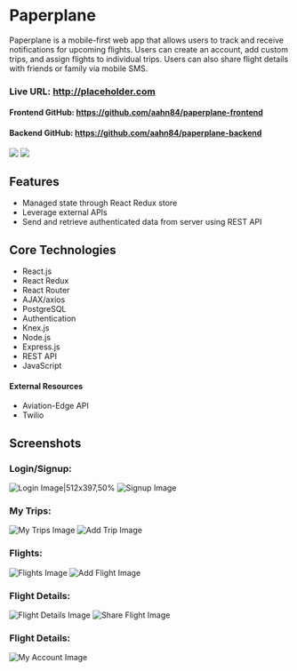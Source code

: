 # Paperplane

Paperplane is a mobile-first web app that allows users to track and receive notifications for upcoming flights. Users can create an account, add custom trips, and assign flights to individual trips. Users can also share flight details with friends or family via mobile SMS.


### Live URL: http://placeholder.com
#### Frontend GitHub: https://github.com/aahn84/paperplane-frontend
#### Backend GitHub: https://github.com/aahn84/paperplane-backend

<img src="screenshots/placeholder.gif">
<img src="screenshots/placeholder.gif">

## Features
- Managed state through React Redux store
- Leverage external APIs
- Send and retrieve authenticated data from server using REST API

## Core Technologies
- React.js
- React Redux
- React Router
- AJAX/axios
- PostgreSQL
- Authentication
- Knex.js
- Node.js
- Express.js
- REST API
- JavaScript

#### External Resources
- Aviation-Edge API
- Twilio

## Screenshots
### Login/Signup:
![Login Image|512x397,50%](screenshots/paperplane-login.png)
![Signup Image](screenshots/paperplane-signup.png)

### My Trips:
![My Trips Image](screenshots/paperplane-mytrips.png)
![Add Trip Image](screenshots/paperplane-addtrip.png)

### Flights:
![Flights Image](screenshots/paperplane-flights.png)
![Add Flight Image](screenshots/paperplane-addflight1.png)

### Flight Details:
![Flight Details Image](screenshots/placeholder.png)
![Share Flight Image](screenshots/placeholder.png)

### Flight Details:
![My Account Image](screenshots/placeholder.png)
